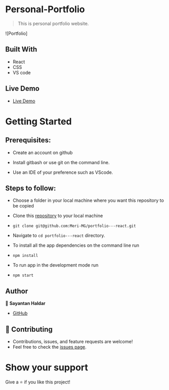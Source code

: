 # Personal-Portfolio
> This is personal portfolio website.

![Portfolio]

## Built With

- React
- CSS
- VS code

## Live Demo

- [Live Demo]()


# Getting Started
## Prerequisites:


- Create an account on github

- Install gitbash or use git on the command line.

- Use an IDE of your preference such as VScode.

## Steps to follow:

- Choose a folder in your local machine where you want this repository to be copied

- Clone this [repository]() to your local machine 
- ```
  git clone git@github.com:Meri-MG/portfolio---react.git
  ```

- Navigate to `cd portfolio---react`  directory.

- To install all the app dependencies on the command line run
- ```
  npm install
  ``` 
- To run app in the development mode run 
- ```
  npm start
  ```


## Author

:man: **Sayantan Haldar**

- [GitHub](https://github.com/Sayantan21)

## 🤝 Contributing
- Contributions, issues, and feature requests are welcome!
- Feel free to check the [issues page]().

# Show your support
Give a ⭐ if you like this project!

